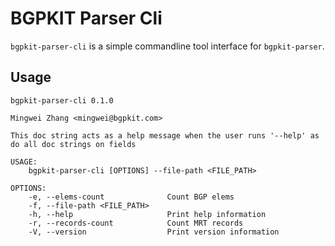 # BGPKIT Parser Cli

`bgpkit-parser-cli` is a simple commandline tool interface for `bgpkit-parser`.

## Usage

```
bgpkit-parser-cli 0.1.0

Mingwei Zhang <mingwei@bgpkit.com>

This doc string acts as a help message when the user runs '--help' as do all doc strings on fields

USAGE:
    bgpkit-parser-cli [OPTIONS] --file-path <FILE_PATH>

OPTIONS:
    -e, --elems-count              Count BGP elems
    -f, --file-path <FILE_PATH>    
    -h, --help                     Print help information
    -r, --records-count            Count MRT records
    -V, --version                  Print version information

```